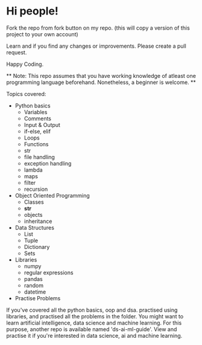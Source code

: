 # Hi people!

Fork the repo from fork button on my repo. (this will copy a version of this project to your own account)

Learn and if you find any changes or improvements. Please create a pull request.

Happy Coding.

** Note: This repo assumes that you have working knowledge of atleast one programming language beforehand.
Nonetheless, a beginner is welcome. **

Topics covered:
* Python basics
    - Variables
    - Comments
    - Input & Output
    - if-else, elif
    - Loops
    - Functions
    - str
    - file handling
    - exception handling
    - lambda
    - maps
    - filter
    - recursion
* Object Oriented Programming
    - Classes
    - __str__
    - objects
    - inheritance
* Data Structures
    - List
    - Tuple
    - Dictionary
    - Sets
* Libraries
    - numpy
    - regular expressions
    - pandas
    - random
    - datetime
* Practise Problems

If you've covered all the python basics, oop and dsa. practised using libraries, and practised all the problems in the folder. You might want to learn artificial intelligence, data science and machine learning. For this purpose, another repo is available named 'ds-ai-ml-guide'. View and practise it if you're interested in data science, ai and machine learning.
